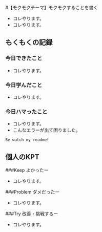 #【モクモクテーマ】モクモクすることを書く
* コレやります。
* コレやります。

## もくもくの記録
### 今日できたこと
* コレやります。

### 今日学んだこと
* コレやります。

### 今日ハマったこと
* コレやります。
* こんなエラーが出て困りました。
```
Be watch my readme!
```

## 個人のKPT
###Keep よかったー
* コレやります。

###Problem ダメだったー
* コレやります。

###Try 改善・挑戦するー
* コレやります。


